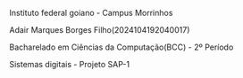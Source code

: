 Instituto federal goiano - Campus Morrinhos

Adair Marques Borges Filho(2024104192040017)

Bacharelado em Ciências da Computação(BCC) - 2º Período

Sistemas digitais - Projeto SAP-1
